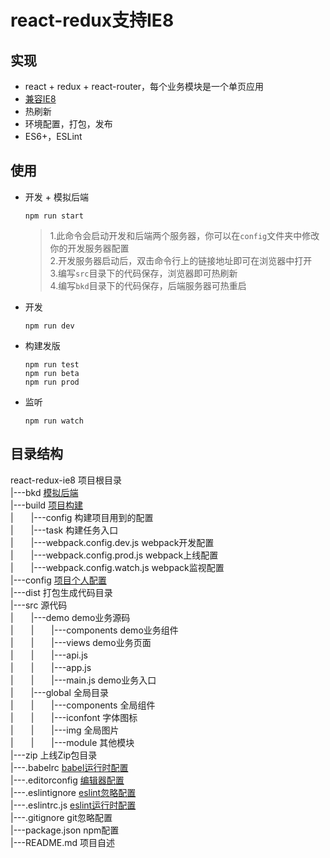# react-redux支持IE8

## 实现

+ react + redux + react-router，每个业务模块是一个单页应用
+ [兼容IE8](/doc/ie8兼容解决方案.md)
+ 热刷新
+ 环境配置，打包，发布
+ ES6+，ESLint

## 使用

* 开发 + 模拟后端

	```
	npm run start
	```

	>1.此命令会启动开发和后端两个服务器，你可以在`config`文件夹中修改你的开发服务器配置  
	2.开发服务器启动后，双击命令行上的链接地址即可在浏览器中打开  
	3.编写`src`目录下的代码保存，浏览器即可热刷新  
	4.编写`bkd`目录下的代码保存，后端服务器可热重启

* 开发  

	```
	npm run dev
	```

* 构建发版

	```
	npm run test
	npm run beta
	npm run prod
	```
* 监听

    ```
    npm run watch
    ```

## 目录结构
react-redux-ie8 项目根目录  
|---bkd [模拟后端](/doc/模拟后端.md)  
|---build [项目构建](/doc/项目构建.md)  
|　　|---config 构建项目用到的配置    
|　　|---task 构建任务入口  
|　　|---webpack.config.dev.js webpack开发配置  
|　　|---webpack.config.prod.js webpack上线配置  
|　　|---webpack.config.watch.js webpack监视配置  
|---config [项目个人配置](/doc/个人环境配置.md)  
|---dist 打包生成代码目录  
|---src 源代码  
|　　|---demo demo业务源码  
|　　|　　|---components demo业务组件  
|　　|　　|---views demo业务页面  
|　　|　　|---api.js  
|　　|　　|---app.js  
|　　|　　|---main.js demo业务入口  
|　　|---global 全局目录  
|　　|　　|---components 全局组件  
|　　|　　|---iconfont 字体图标  
|　　|　　|---img 全局图片  
|　　|　　|---module 其他模块  
|---zip 上线Zip包目录  
|---.babelrc [babel运行时配置](/doc/babel转码.md)  
|---.editorconfig [编辑器配置](/doc/编辑器配置.md)  
|---.eslintignore [eslint忽略配置](/doc/代码风格检查.md)  	
|---.eslintrc.js [eslint运行时配置](/doc/代码风格检查.md)  
|---.gitignore git忽略配置  
|---package.json npm配置  
|---README.md 项目自述  




